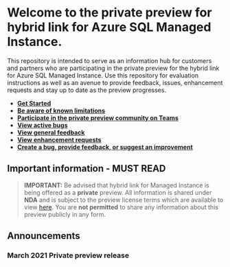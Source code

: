 
# Welcome to the private preview for hybrid link for Azure SQL Managed Instance.

This repository is intended to serve as an information hub for customers and partners who are participating in the private preview for the hybrid link for Azure SQL Managed Instance. Use this repository for evaluation instructions as well as an avenue to provide feedback, issues, enhancement requests and stay up to date as the preview progresses.

- [**Get Started**](#get-started)
- [**Be aware of known limitations**](#known-limitations)
- [**Participate in the private preview community on Teams**](#questions)
- [**View active bugs**](https://github.com/microsoft/Hybrid-link-for-Azure-SQL-Managed-Instance/issues)
- [**View general feedback**](https://github.com/microsoft/Hybrid-link-for-Azure-SQL-Managed-Instance/labels/feedback)
- [**View enhancement requests**](https://github.com/microsoft/Hybrid-link-for-Azure-SQL-Managed-Instance/labels/enhancement)
- [**Create a bug, provide feedback, or suggest an improvement**](https://github.com/microsoft/Hybrid-link-for-Azure-SQL-Managed-Instance/issues/new)

## Important information - MUST READ

> **IMPORTANT:** Be advised that hybrid link for Managed Instance is being offered as a **private** preview. All information is shared under **NDA** and is subject to the preview license terms which are available to view [here](https://aka.ms/mipg-preview-terms). You are **not permitted** to share any information about this preview publicly in any form.
> 

## Announcements

### March 2021 Private preview release



